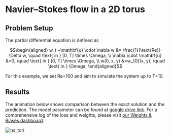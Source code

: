 # Navier–Stokes flow in a 2D torus

## Problem Setup

The partial differential equation is defined as

$$\begin{aligned}
w_t +\mathbf{u} \cdot \nabla w &= \frac{1}{\text{Re}} \Delta w,   \quad \text{ in }  [0, T] \times \Omega,  \\
\nabla \cdot \mathbf{u}  &=0,  \quad \text{ in }  [0, T] \times \Omega, \\
w(0, x, y) &=w_{0}(x, y),   \quad \text{ in }  \Omega,
\end{aligned}$$

For this example, we set Re=100 and aim to simulate the system up to T=10.


## Results

The animation below shows comparison between the exact solution and the prediction.
The model parameter can be found at [google drive link](https://drive.google.com/drive/folders/1n2k2613BWWLcug3CI4i3ZQnBvgrHS1Ph?usp=drive_link).
For a comprehensive log of the loss and weights, please visit [our Weights & Biases dashboard](https://wandb.ai/jaxpi/ns_tori?workspace=user-).


![ns_tori](figures/ns_animation.gif)
